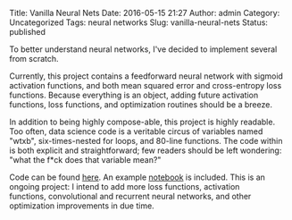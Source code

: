 Title: Vanilla Neural Nets
Date: 2016-05-15 21:27
Author: admin
Category: Uncategorized
Tags: neural networks
Slug: vanilla-neural-nets
Status: published

To better understand neural networks, I've decided to implement several
from scratch.

Currently, this project contains a feedforward neural network with
sigmoid activation functions, and both mean squared error and
cross-entropy loss functions. Because everything is an object, adding
future activation functions, loss functions, and optimization routines
should be a breeze.

In addition to being highly compose-able, this project is highly
readable. Too often, data science code is a veritable circus of
variables named "wtxb", six-times-nested for loops, and 80-line
functions. The code within is both explicit and straightforward; few
readers should be left wondering: "what the f\*ck does that variable
mean?"

Code can be found
[here](https://github.com/cavaunpeu/vanilla-neural-nets). An example
[notebook](http://nbviewer.jupyter.org/github/cavaunpeu/vanilla-neural-nets/blob/master/examples/mnist.ipynb)
is included. This is an ongoing project: I intend to add more loss
functions, activation functions, convolutional and recurrent neural
networks, and other optimization improvements in due time.
